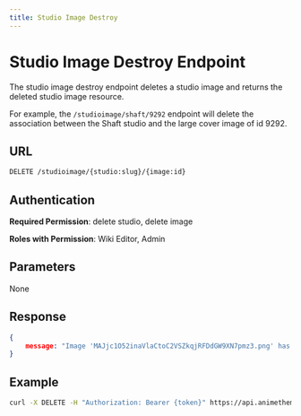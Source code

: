 ```yaml
---
title: Studio Image Destroy
---
```


# Studio Image Destroy Endpoint

The studio image destroy endpoint deletes a studio image and returns the deleted studio image resource.

For example, the `/studioimage/shaft/9292` endpoint will delete the association between the Shaft studio and the large cover image of id 9292.

## URL

```sh
DELETE /studioimage/{studio:slug}/{image:id}
```

## Authentication

**Required Permission**: delete studio, delete image

**Roles with Permission**: Wiki Editor, Admin

## Parameters

None

## Response

```json
{
    message: "Image 'MAJjc1O52inaVlaCtoC2VSZkqjRFDdGW9XN7pmz3.png' has been detached from Studio 'Shaft'.",
}
```

## Example

```bash
curl -X DELETE -H "Authorization: Bearer {token}" https://api.animethemes.moe/studioimage/shaft/9292
```
